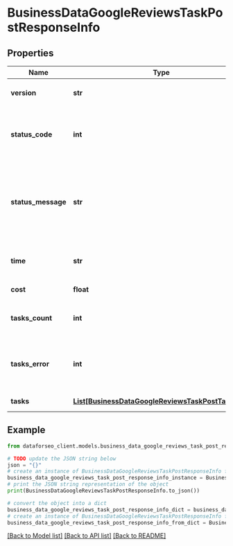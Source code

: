 # BusinessDataGoogleReviewsTaskPostResponseInfo


## Properties

Name | Type | Description | Notes
------------ | ------------- | ------------- | -------------
**version** | **str** | the current version of the API | [optional] 
**status_code** | **int** | general status code you can find the full list of the response codes here | [optional] 
**status_message** | **str** | general informational message you can find the full list of general informational messages here | [optional] 
**time** | **str** | total execution time, seconds | [optional] 
**cost** | **float** | total tasks cost, USD | [optional] 
**tasks_count** | **int** | the number of tasks in the tasks array | [optional] 
**tasks_error** | **int** | the number of tasks in the tasks array returned with an error | [optional] 
**tasks** | [**List[BusinessDataGoogleReviewsTaskPostTaskInfo]**](BusinessDataGoogleReviewsTaskPostTaskInfo.md) | array of tasks | [optional] 

## Example

```python
from dataforseo_client.models.business_data_google_reviews_task_post_response_info import BusinessDataGoogleReviewsTaskPostResponseInfo

# TODO update the JSON string below
json = "{}"
# create an instance of BusinessDataGoogleReviewsTaskPostResponseInfo from a JSON string
business_data_google_reviews_task_post_response_info_instance = BusinessDataGoogleReviewsTaskPostResponseInfo.from_json(json)
# print the JSON string representation of the object
print(BusinessDataGoogleReviewsTaskPostResponseInfo.to_json())

# convert the object into a dict
business_data_google_reviews_task_post_response_info_dict = business_data_google_reviews_task_post_response_info_instance.to_dict()
# create an instance of BusinessDataGoogleReviewsTaskPostResponseInfo from a dict
business_data_google_reviews_task_post_response_info_from_dict = BusinessDataGoogleReviewsTaskPostResponseInfo.from_dict(business_data_google_reviews_task_post_response_info_dict)
```
[[Back to Model list]](../README.md#documentation-for-models) [[Back to API list]](../README.md#documentation-for-api-endpoints) [[Back to README]](../README.md)


